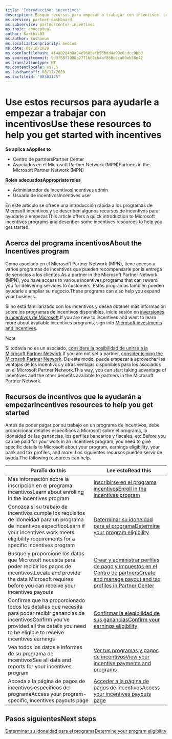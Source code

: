 ```yaml
---
title: 'Introducción: incentivos'
description: Busque recursos para empezar a trabajar con incentivos. Los pasos incluyen la confirmación de cumplir los requisitos de idoneidad y el envío de los detalles bancarios, impuestos y pagos.
ms.service: partner-dashboard
ms.subservice: partnercenter-incentives
ms.topic: conceptual
author: Karthic83
ms.author: kashanum
ms.localizationpriority: medium
ms.date: 08/10/2020
ms.openlocfilehash: 4f4a82d4b8a94e960befb55bdd4a99e0cdcc9bb0
ms.sourcegitcommit: 9d3f88f7008a2771b02cb4af860c6ca00eb50e42
ms.translationtype: MT
ms.contentlocale: es-ES
ms.lasthandoff: 08/17/2020
ms.locfileid: "88303175"
---
```

# <a name="use-these-resources-to-help-you-get-started-with-incentives"></a><span data-ttu-id="62fb6-104">Use estos recursos para ayudarle a empezar a trabajar con incentivos</span><span class="sxs-lookup"><span data-stu-id="62fb6-104">Use these resources to help you get started with incentives</span></span>

<span data-ttu-id="62fb6-105">**Se aplica a**</span><span class="sxs-lookup"><span data-stu-id="62fb6-105">**Applies to**</span></span>

- <span data-ttu-id="62fb6-106">Centro de partners</span><span class="sxs-lookup"><span data-stu-id="62fb6-106">Partner Center</span></span>
- <span data-ttu-id="62fb6-107">Asociados en el Microsoft Partner Network (MPN)</span><span class="sxs-lookup"><span data-stu-id="62fb6-107">Partners in the Microsoft Partner Network (MPN)</span></span>

<span data-ttu-id="62fb6-108">**Roles adecuados**</span><span class="sxs-lookup"><span data-stu-id="62fb6-108">**Appropriate roles**</span></span>

- <span data-ttu-id="62fb6-109">Administrador de incentivos</span><span class="sxs-lookup"><span data-stu-id="62fb6-109">Incentives admin</span></span>
- <span data-ttu-id="62fb6-110">Usuario de incentivos</span><span class="sxs-lookup"><span data-stu-id="62fb6-110">Incentives user</span></span>

<span data-ttu-id="62fb6-111">En este artículo se ofrece una introducción rápida a los programas de Microsoft incentivos y se describen algunos recursos de incentivos para ayudarle a empezar.</span><span class="sxs-lookup"><span data-stu-id="62fb6-111">This article offers a quick introduction to Microsoft incentives programs and describes some incentives resources to help you get started.</span></span>

## <a name="about-the-incentives-program"></a><span data-ttu-id="62fb6-112">Acerca del programa incentivos</span><span class="sxs-lookup"><span data-stu-id="62fb6-112">About the Incentives program</span></span>

<span data-ttu-id="62fb6-113">Como asociado en el Microsoft Partner Network (MPN), tiene acceso a varios programas de incentivos que pueden recompensarle por la entrega de servicios a los clientes.</span><span class="sxs-lookup"><span data-stu-id="62fb6-113">As a partner in the Microsoft Partner Network (MPN), you have access to various incentives programs that can reward you for delivering services to customers.</span></span> <span data-ttu-id="62fb6-114">Estos programas también pueden ayudarle a ampliar su negocio.</span><span class="sxs-lookup"><span data-stu-id="62fb6-114">These programs can also help you expand your business.</span></span>

<span data-ttu-id="62fb6-115">Si no está familiarizado con los incentivos y desea obtener más información sobre los programas de incentivos disponibles, inicie sesión en [inversiones e incentivos de Microsoft](https://partner.microsoft.com/membership/partner-incentives).</span><span class="sxs-lookup"><span data-stu-id="62fb6-115">If you are new to incentives and want to learn more about available incentives programs, sign into [Microsoft investments and incentives](https://partner.microsoft.com/membership/partner-incentives).</span></span>

> [!NOTE]
> <span data-ttu-id="62fb6-116">Si todavía no es un asociado, [considere la posibilidad de unirse a la Microsoft Partner Network](https://partner.microsoft.com/membership).</span><span class="sxs-lookup"><span data-stu-id="62fb6-116">If you are not yet a partner, [consider joining the Microsoft Partner Network](https://partner.microsoft.com/membership).</span></span> <span data-ttu-id="62fb6-117">De este modo, puede empezar a aprovechar las ventajas de los incentivos y otras ventajas disponibles para los asociados en el Microsoft Partner Network.</span><span class="sxs-lookup"><span data-stu-id="62fb6-117">This way, you can start taking advantage of incentives and the other benefits available to partners in the Microsoft Partner Network.</span></span>  

## <a name="incentives-resources-to-help-you-get-started"></a><span data-ttu-id="62fb6-118">Recursos de incentivos que le ayudarán a empezar</span><span class="sxs-lookup"><span data-stu-id="62fb6-118">Incentives resources to help you get started</span></span>

<span data-ttu-id="62fb6-119">Antes de poder pagar por su trabajo en un programa de incentivos, debe proporcionar detalles específicos a Microsoft sobre el programa, la idoneidad de las ganancias, los perfiles bancarios y fiscales, etc.</span><span class="sxs-lookup"><span data-stu-id="62fb6-119">Before you can be paid for your work in an incentives program, you need to give specific details to Microsoft about your program, earnings eligibility, your bank and tax profiles, and more.</span></span> <span data-ttu-id="62fb6-120">Los siguientes recursos pueden servir de ayuda.</span><span class="sxs-lookup"><span data-stu-id="62fb6-120">The following resources can help.</span></span>

|  <span data-ttu-id="62fb6-121">**Para**</span><span class="sxs-lookup"><span data-stu-id="62fb6-121">**To do this**</span></span>  |  <span data-ttu-id="62fb6-122">**Lee esto**</span><span class="sxs-lookup"><span data-stu-id="62fb6-122">**Read this**</span></span>  |
|--------------|-----------|
| <span data-ttu-id="62fb6-123">Más información sobre la inscripción en el programa incentivos</span><span class="sxs-lookup"><span data-stu-id="62fb6-123">Learn about enrolling in the incentives program</span></span> | [<span data-ttu-id="62fb6-124">Inscribirse en el programa incentivos</span><span class="sxs-lookup"><span data-stu-id="62fb6-124">Enroll in the incentives program</span></span>](incentives-enroll.md)  |
| <span data-ttu-id="62fb6-125">Conozca si su trabajo de incentivos cumple los requisitos de idoneidad para un programa de incentivos específico</span><span class="sxs-lookup"><span data-stu-id="62fb6-125">Learn if your incentives work meets eligibility requirements for a specific incentives program</span></span> | [<span data-ttu-id="62fb6-126">Determinar su idoneidad para el programa</span><span class="sxs-lookup"><span data-stu-id="62fb6-126">Determine your program eligibility</span></span>](incentives-determined-your-program-eligibility.md)  |
| <span data-ttu-id="62fb6-127">Busque y proporcione los datos que Microsoft necesita para poder recibir los pagos de incentivos.</span><span class="sxs-lookup"><span data-stu-id="62fb6-127">Locate and provide the data Microsoft requires before you can receive your incentives payouts</span></span> | [<span data-ttu-id="62fb6-128">Crear y administrar perfiles de pago y impuestos en el Centro de partners</span><span class="sxs-lookup"><span data-stu-id="62fb6-128">Create and manage payout and tax profiles in Partner Center</span></span>](incentives-create-and-manage-your-payout-and-tax-profiles.md)  |
| <span data-ttu-id="62fb6-129">Confirme que ha proporcionado todos los detalles que necesita para poder recibir ganancias de incentivos</span><span class="sxs-lookup"><span data-stu-id="62fb6-129">Confirm you’ve provided all the details you need to be eligible to receive incentives earnings</span></span> | [<span data-ttu-id="62fb6-130">Confirmar la elegibilidad de sus ganancias</span><span class="sxs-lookup"><span data-stu-id="62fb6-130">Confirm your earnings eligibility</span></span>](incentives-confirm-your-earnings-eligibility.md)  |
| <span data-ttu-id="62fb6-131">Vea todos los datos e informes de su programa de incentivos</span><span class="sxs-lookup"><span data-stu-id="62fb6-131">See all data and reports for your incentives program</span></span> | [<span data-ttu-id="62fb6-132">Ver tus programas y pagos de incentivos</span><span class="sxs-lookup"><span data-stu-id="62fb6-132">View your incentive payments and programs</span></span>](understand-incentive-payouts.md)  |
| <span data-ttu-id="62fb6-133">Acceda a la página de pagos de incentivos específicos del programa</span><span class="sxs-lookup"><span data-stu-id="62fb6-133">Access your program-specific, incentives payouts page</span></span> | [<span data-ttu-id="62fb6-134">Acceder a la página de pagos de incentivos</span><span class="sxs-lookup"><span data-stu-id="62fb6-134">Access your incentives payouts page</span></span>](incentives-unified-user-guide.md)  |

## <a name="next-steps"></a><span data-ttu-id="62fb6-135">Pasos siguientes</span><span class="sxs-lookup"><span data-stu-id="62fb6-135">Next steps</span></span>

[<span data-ttu-id="62fb6-136">Determinar su idoneidad para el programa</span><span class="sxs-lookup"><span data-stu-id="62fb6-136">Determine your program eligibility</span></span>](incentives-determined-your-program-eligibility.md)